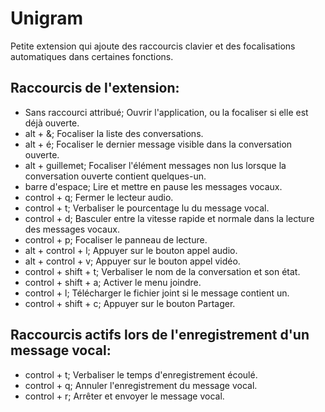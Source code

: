 ﻿# Unigram
Petite extension qui ajoute des raccourcis clavier et des focalisations automatiques dans certaines fonctions.

## Raccourcis de l'extension:

* Sans raccourci  attribué; Ouvrir l'application, ou la focaliser si elle est déjà ouverte.
* alt + &; Focaliser la liste des conversations.
* alt + é; Focaliser le dernier message visible dans la conversation ouverte.
* alt + guillemet; Focaliser l'élément messages non lus lorsque la conversation ouverte contient quelques-un.
* barre d'espace; Lire et mettre en pause les messages vocaux.
* control + q; Fermer le lecteur audio.
* control + t; Verbaliser le pourcentage lu du message vocal.
* control + d; Basculer entre la vitesse rapide et normale dans la lecture des messages vocaux.
* control + p; Focaliser le panneau de lecture.
* alt + control + l; Appuyer sur le bouton appel audio.
* alt + control + v; Appuyer sur le bouton appel vidéo.
* control + shift + t; Verbaliser le nom de la conversation et son état.
* control + shift + a; Activer le menu joindre.
* control + l; Télécharger  le fichier joint si le message contient un.
* control + shift + c; Appuyer sur le bouton Partager.

## Raccourcis actifs lors de l'enregistrement d'un message vocal:

* control + t; Verbaliser le temps d'enregistrement écoulé.
* control + q; Annuler l'enregistrement du message vocal.
* control + r; Arrêter et envoyer le message vocal.
